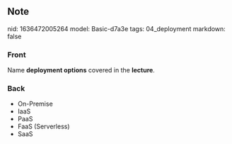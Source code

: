 ## Note
nid: 1636472005264
model: Basic-d7a3e
tags: 04_deployment
markdown: false

### Front
Name <b>deployment options</b> covered in the <b>lecture</b>.

### Back
<ul>
  <li>On-Premise
  <li>IaaS
  <li>PaaS
  <li>FaaS (Serverless)
  <li>SaaS
</ul>
